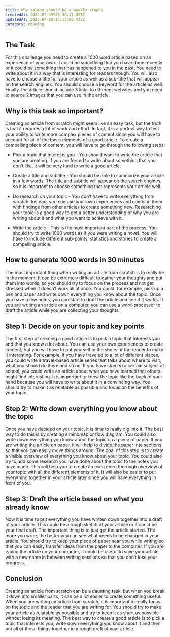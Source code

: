 ```yaml
---
title: Why salmon should be a weekly staple
createdAt: 2022-07-09T06:38:47.021Z
updatedAt: 2022-07-16T14:13:00.423Z
category: cooking
---
```


## The Task

For this challenge you need to create a 1000 word article based on an experience of your own. It could be something that you have done recently or it could be something that has happened to you in the past. You need to write about it in a way that is interesting for readers though. You will also have to choose a title for your article as well as a sub-title that will appear on the search engines. You should choose a keyword for the article as well. Finally, the article should include 3 links to different websites and you need to source 2 images that you can use in the article.

## Why is this task so important?

Creating an article from scratch might seem like an easy task, but the truth is that it requires a lot of work and effort. In fact, it is a perfect way to test your ability to write more complex pieces of content since you will have to account for all of the basic elements of a good article. To create a compelling piece of content, you will have to go through the following steps:

- Pick a topic that interests you - You should want to write the article that you are creating. If you are forced to write about something that you don’t like, it will be very hard to write a good article.

- Create a title and subtitle - You should be able to summarize your article in a few words. The title and subtitle will appear on the search engines, so it is important to choose something that represents your article well.

- Do research on your topic - You don’t have to write everything from scratch. Instead, you can use your own experiences and combine them with findings from other articles to create something new. Researching your topic is a good way to get a better understanding of why you are writing about it and what you want to achieve with it.

- Write the article - This is the most important part of the process. You should try to write 1000 words as if you were writing a novel. You will have to include different sub-points, statistics and stories to create a compelling article.

## How to generate 1000 words in 30 minutes

The most important thing when writing an article from scratch is to really be in the moment. It can be extremely difficult to gather your thoughts and put them into words, so you should try to focus on the process and not get stressed when it doesn’t work all at once. You could, for example, pick up a pen and paper and write down everything you know about the topic. Once you have a few notes, you can start to draft the article and see if it works. If you are writing an article on a computer, you can use a word-processor to draft the article while you are collecting your thoughts.

## Step 1: Decide on your topic and key points

The first step of creating a good article is to pick a topic that interests you and that you know a lot about. You can use your own experiences to create content, but you will have to put yourself in the shoes of the reader to make it interesting. For example, if you have traveled to a lot of different places, you could write a travel-based article series that talks about where to visit, what you should do there and so on. If you have studied a certain subject at school, you could write an article about what you have learned that others might find interesting. It is important to know the topic like the back of your hand because you will have to write about it in a convincing way. You should try to make it as relatable as possible and focus on the benefits of your topic.

## Step 2: Write down everything you know about the topic

Once you have decided on your topic, it is time to really dig into it. The best way to do this is by creating a mindmap or flow diagram. You could also write down everything you know about the topic on a piece of paper. If you are writing the article on paper, it will help to divide the paper into sections so that you can easily move things around. The goal of this step is to create a visible overview of everything you know about your topic. You could also try to add some research you have done about the topic to the notes you have made. This will help you to create an even more thorough overview of your topic with all the different elements of it. It will also be easier to put everything together in your article later since you will have everything in front of you.

## Step 3: Draft the article based on what you already know

Now it is time to put everything you have written down together into a draft of your article. This could be a rough sketch of your article or it could be your final draft. The important thing is to just get the article started. The more you write, the better you can see what needs to be changed in your article. You should try to keep your piece of paper near you while writing so that you can easily transfer ideas from the paper to the computer. If you are typing the article on your computer, it could be useful to save your article with a new name in between writing sessions so that you don’t lose your progress.

## Conclusion

Creating an article from scratch can be a daunting task, but when you break it down into smaller parts, it can be a lot easier to create something useful. When you are writing an article from scratch, it is important to really focus on the topic and the reader that you are writing for. You should try to make your article as relatable as possible and try to keep it as short as possible without losing its meaning. The best way to create a good article is to pick a topic that interests you, write down everything you know about it and then put all of those things together in a rough draft of your article.
